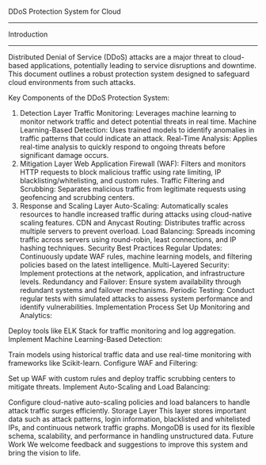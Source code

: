 DDoS Protection System for Cloud
______________________________________________________________
Introduction
______________
Distributed Denial of Service (DDoS) attacks are a major threat to cloud-based applications, potentially leading to service disruptions and downtime. This document outlines a robust protection system designed to safeguard cloud environments from such attacks.

Key Components of the DDoS Protection System:
1. Detection Layer
Traffic Monitoring: Leverages machine learning to monitor network traffic and detect potential threats in real time.
Machine Learning-Based Detection: Uses trained models to identify anomalies in traffic patterns that could indicate an attack.
Real-Time Analysis: Applies real-time analysis to quickly respond to ongoing threats before significant damage occurs.
2. Mitigation Layer
Web Application Firewall (WAF): Filters and monitors HTTP requests to block malicious traffic using rate limiting, IP blacklisting/whitelisting, and custom rules.
Traffic Filtering and Scrubbing: Separates malicious traffic from legitimate requests using geofencing and scrubbing centers.
3. Response and Scaling Layer
Auto-Scaling: Automatically scales resources to handle increased traffic during attacks using cloud-native scaling features.
CDN and Anycast Routing: Distributes traffic across multiple servers to prevent overload.
Load Balancing: Spreads incoming traffic across servers using round-robin, least connections, and IP hashing techniques.
Security Best Practices
Regular Updates: Continuously update WAF rules, machine learning models, and filtering policies based on the latest intelligence.
Multi-Layered Security: Implement protections at the network, application, and infrastructure levels.
Redundancy and Failover: Ensure system availability through redundant systems and failover mechanisms.
Periodic Testing: Conduct regular tests with simulated attacks to assess system performance and identify vulnerabilities.
Implementation Process
Set Up Monitoring and Analytics:

Deploy tools like ELK Stack for traffic monitoring and log aggregation.
Implement Machine Learning-Based Detection:

Train models using historical traffic data and use real-time monitoring with frameworks like  Scikit-learn.
Configure WAF and Filtering:

Set up WAF with custom rules and deploy traffic scrubbing centers to mitigate threats.
Implement Auto-Scaling and Load Balancing:

Configure cloud-native auto-scaling policies and load balancers to handle attack traffic surges efficiently.
Storage Layer
This layer stores important data such as attack patterns, login information, blacklisted and whitelisted IPs, and continuous network traffic graphs.
MongoDB is used for its flexible schema, scalability, and performance in handling unstructured data.
Future Work
We welcome feedback and suggestions to improve this system and bring the vision to life.

